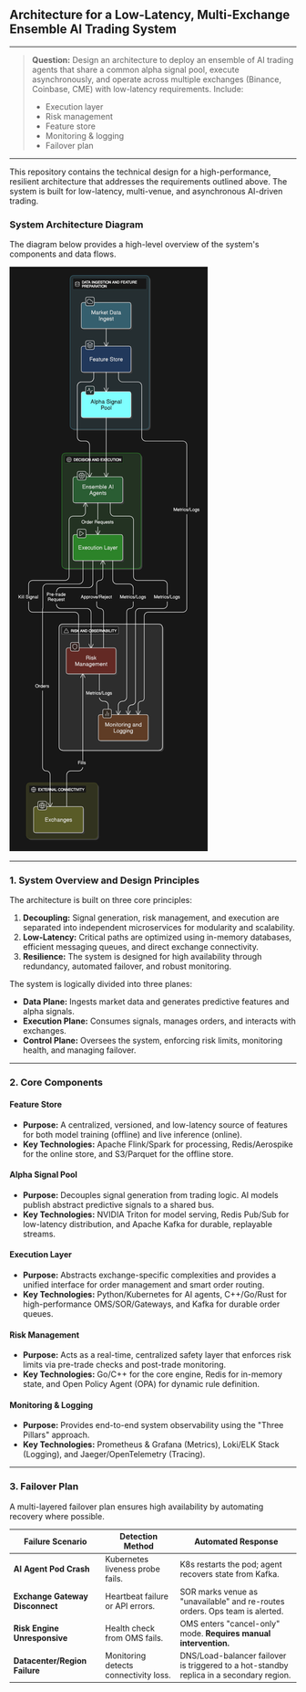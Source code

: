 ## Architecture for a Low-Latency, Multi-Exchange Ensemble AI Trading System

---

> **Question:** Design an architecture to deploy an ensemble of AI trading agents that share a common alpha signal pool, execute asynchronously, and operate across multiple exchanges (Binance, Coinbase, CME) with low-latency requirements. Include:
> - Execution layer
> - Risk management
> - Feature store
> - Monitoring & logging
> - Failover plan

---

This repository contains the technical design for a high-performance, resilient architecture that addresses the requirements outlined above. The system is built for low-latency, multi-venue, and asynchronous AI-driven trading.


### System Architecture Diagram

The diagram below provides a high-level overview of the system's components and data flows.

![Trading System Architecture](images/trading_system_architecture.png)


---

### 1. System Overview and Design Principles

The architecture is built on three core principles:
1.  **Decoupling:** Signal generation, risk management, and execution are separated into independent microservices for modularity and scalability.
2.  **Low-Latency:** Critical paths are optimized using in-memory databases, efficient messaging queues, and direct exchange connectivity.
3.  **Resilience:** The system is designed for high availability through redundancy, automated failover, and robust monitoring.

The system is logically divided into three planes:
-   **Data Plane:** Ingests market data and generates predictive features and alpha signals.
-   **Execution Plane:** Consumes signals, manages orders, and interacts with exchanges.
-   **Control Plane:** Oversees the system, enforcing risk limits, monitoring health, and managing failover.

---

### 2. Core Components

#### Feature Store
-   **Purpose:** A centralized, versioned, and low-latency source of features for both model training (offline) and live inference (online).
-   **Key Technologies:** Apache Flink/Spark for processing, Redis/Aerospike for the online store, and S3/Parquet for the offline store.

#### Alpha Signal Pool
-   **Purpose:** Decouples signal generation from trading logic. AI models publish abstract predictive signals to a shared bus.
-   **Key Technologies:** NVIDIA Triton for model serving, Redis Pub/Sub for low-latency distribution, and Apache Kafka for durable, replayable streams.

#### Execution Layer
-   **Purpose:** Abstracts exchange-specific complexities and provides a unified interface for order management and smart order routing.
-   **Key Technologies:** Python/Kubernetes for AI agents, C++/Go/Rust for high-performance OMS/SOR/Gateways, and Kafka for durable order queues.

#### Risk Management
-   **Purpose:** Acts as a real-time, centralized safety layer that enforces risk limits via pre-trade checks and post-trade monitoring.
-   **Key Technologies:** Go/C++ for the core engine, Redis for in-memory state, and Open Policy Agent (OPA) for dynamic rule definition.

#### Monitoring & Logging
-   **Purpose:** Provides end-to-end system observability using the "Three Pillars" approach.
-   **Key Technologies:** Prometheus & Grafana (Metrics), Loki/ELK Stack (Logging), and Jaeger/OpenTelemetry (Tracing).

---

### 3. Failover Plan

A multi-layered failover plan ensures high availability by automating recovery where possible.

| Failure Scenario             | Detection Method                  | Automated Response                                                                 |
| ---------------------------- | --------------------------------- | ---------------------------------------------------------------------------------- |
| **AI Agent Pod Crash**       | Kubernetes liveness probe fails.  | K8s restarts the pod; agent recovers state from Kafka.                             |
| **Exchange Gateway Disconnect** | Heartbeat failure or API errors.  | SOR marks venue as "unavailable" and re-routes orders. Ops team is alerted.      |
| **Risk Engine Unresponsive** | Health check from OMS fails.      | OMS enters "cancel-only" mode. **Requires manual intervention.**                   |
| **Datacenter/Region Failure**  | Monitoring detects connectivity loss. | DNS/Load-balancer failover is triggered to a hot-standby replica in a secondary region. |